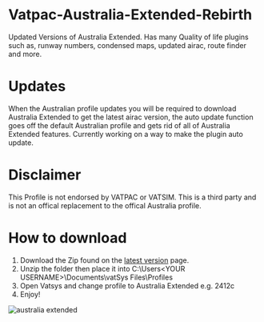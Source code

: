# Vatpac-Australia-Extended-Rebirth
Updated Versions of Australia Extended. Has many Quality of life plugins such as, runway numbers, condensed maps, updated airac, route finder and more.

# Updates

When the Australian profile updates you will be required to download Australia Extended to get the latest airac version, the auto update function goes off the default Australian profile and gets rid of all of Australia Extended features. Currently working on a way to make the plugin auto update.

# Disclaimer

This Profile is not endorsed by VATPAC or VATSIM. This is a third party and is not an offical replacement to the offical Australia profile.

# How to download
1. Download the Zip found on the [latest version](https://github.com/M-EGA/Vatpac-Australia-Extended-Rebirth/releases) page.
2. Unzip the folder then place it into C:\Users\<YOUR USERNAME>\Documents\vatSys Files\Profiles
3. Open Vatsys and change profile to Australia Extended e.g. 2412c
4. Enjoy!




![australia extended](https://github.com/user-attachments/assets/9eb2c6b1-40b3-4526-83bd-2a1fd00c2a63)
